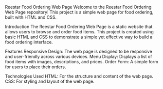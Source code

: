 Reestar Food Ordering Web Page
Welcome to the Reestar Food Ordering Web Page repository! This project is a simple web page for food ordering, built with HTML and CSS.

Introduction
The Reestar Food Ordering Web Page is a static website that allows users to browse and order food items. This project is created using basic HTML and CSS to demonstrate a simple yet effective way to build a food ordering interface.

Features
Responsive Design: The web page is designed to be responsive and user-friendly across various devices.
Menu Display: Displays a list of food items with images, descriptions, and prices.
Order Form: A simple form for users to place their orders.

Technologies Used
HTML: For the structure and content of the web page.
CSS: For styling and layout of the web page.
